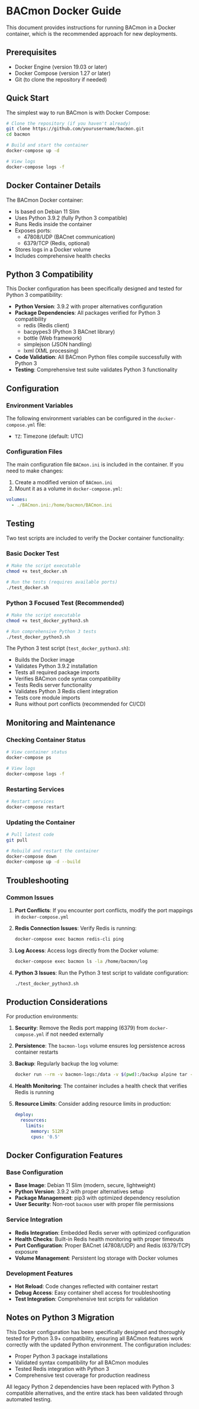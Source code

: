 # BACmon Docker Guide

This document provides instructions for running BACmon in a Docker container, which is the recommended approach for new deployments.

## Prerequisites

- Docker Engine (version 19.03 or later)
- Docker Compose (version 1.27 or later)
- Git (to clone the repository if needed)

## Quick Start

The simplest way to run BACmon is with Docker Compose:

```bash
# Clone the repository (if you haven't already)
git clone https://github.com/yourusername/bacmon.git
cd bacmon

# Build and start the container
docker-compose up -d

# View logs
docker-compose logs -f
```

## Docker Container Details

The BACmon Docker container:

- Is based on Debian 11 Slim
- Uses Python 3.9.2 (fully Python 3 compatible)
- Runs Redis inside the container
- Exposes ports:
  - 47808/UDP (BACnet communication)
  - 6379/TCP (Redis, optional)
- Stores logs in a Docker volume
- Includes comprehensive health checks

## Python 3 Compatibility

This Docker configuration has been specifically designed and tested for Python 3 compatibility:

- **Python Version**: 3.9.2 with proper alternatives configuration
- **Package Dependencies**: All packages verified for Python 3 compatibility
  - redis (Redis client)
  - bacpypes3 (Python 3 BACnet library)
  - bottle (Web framework)
  - simplejson (JSON handling)
  - lxml (XML processing)
- **Code Validation**: All BACmon Python files compile successfully with Python 3
- **Testing**: Comprehensive test suite validates Python 3 functionality

## Configuration

### Environment Variables

The following environment variables can be configured in the `docker-compose.yml` file:

- `TZ`: Timezone (default: UTC)

### Configuration Files

The main configuration file `BACmon.ini` is included in the container. If you need to make changes:

1. Create a modified version of `BACmon.ini`
2. Mount it as a volume in `docker-compose.yml`:

```yaml
volumes:
  - ./BACmon.ini:/home/bacmon/BACmon.ini
```

## Testing

Two test scripts are included to verify the Docker container functionality:

### Basic Docker Test
```bash
# Make the script executable
chmod +x test_docker.sh

# Run the tests (requires available ports)
./test_docker.sh
```

### Python 3 Focused Test (Recommended)
```bash
# Make the script executable
chmod +x test_docker_python3.sh

# Run comprehensive Python 3 tests
./test_docker_python3.sh
```

The Python 3 test script (`test_docker_python3.sh`):
- Builds the Docker image
- Validates Python 3.9.2 installation
- Tests all required package imports
- Verifies BACmon code syntax compatibility
- Tests Redis server functionality
- Validates Python 3 Redis client integration
- Tests core module imports
- Runs without port conflicts (recommended for CI/CD)

## Monitoring and Maintenance

### Checking Container Status

```bash
# View container status
docker-compose ps

# View logs
docker-compose logs -f
```

### Restarting Services

```bash
# Restart services
docker-compose restart
```

### Updating the Container

```bash
# Pull latest code
git pull

# Rebuild and restart the container
docker-compose down
docker-compose up -d --build
```

## Troubleshooting

### Common Issues

1. **Port Conflicts**: If you encounter port conflicts, modify the port mappings in `docker-compose.yml`

2. **Redis Connection Issues**: Verify Redis is running:
   ```bash
   docker-compose exec bacmon redis-cli ping
   ```

3. **Log Access**: Access logs directly from the Docker volume:
   ```bash
   docker-compose exec bacmon ls -la /home/bacmon/log
   ```

4. **Python 3 Issues**: Run the Python 3 test script to validate configuration:
   ```bash
   ./test_docker_python3.sh
   ```

## Production Considerations

For production environments:

1. **Security**: Remove the Redis port mapping (6379) from `docker-compose.yml` if not needed externally

2. **Persistence**: The `bacmon-logs` volume ensures log persistence across container restarts

3. **Backup**: Regularly backup the log volume:
   ```bash
   docker run --rm -v bacmon-logs:/data -v $(pwd):/backup alpine tar -czvf /backup/bacmon-logs-backup.tar.gz /data
   ```

4. **Health Monitoring**: The container includes a health check that verifies Redis is running

5. **Resource Limits**: Consider adding resource limits in production:
   ```yaml
   deploy:
     resources:
       limits:
         memory: 512M
         cpus: '0.5'
   ```

## Docker Configuration Features

### Base Configuration
- **Base Image**: Debian 11 Slim (modern, secure, lightweight)
- **Python Version**: 3.9.2 with proper alternatives setup
- **Package Management**: pip3 with optimized dependency resolution
- **User Security**: Non-root `bacmon` user with proper file permissions

### Service Integration
- **Redis Integration**: Embedded Redis server with optimized configuration
- **Health Checks**: Built-in Redis health monitoring with proper timeouts
- **Port Configuration**: Proper BACnet (47808/UDP) and Redis (6379/TCP) exposure
- **Volume Management**: Persistent log storage with Docker volumes

### Development Features
- **Hot Reload**: Code changes reflected with container restart
- **Debug Access**: Easy container shell access for troubleshooting
- **Test Integration**: Comprehensive test scripts for validation

## Notes on Python 3 Migration

This Docker configuration has been specifically designed and thoroughly tested for Python 3.9+ compatibility, ensuring all BACmon features work correctly with the updated Python environment. The configuration includes:

- Proper Python 3 package installations
- Validated syntax compatibility for all BACmon modules
- Tested Redis integration with Python 3
- Comprehensive test coverage for production readiness

All legacy Python 2 dependencies have been replaced with Python 3 compatible alternatives, and the entire stack has been validated through automated testing. 